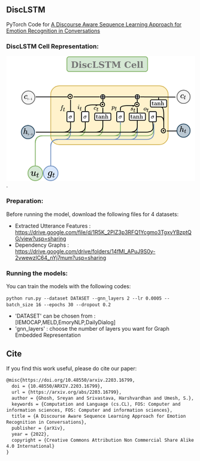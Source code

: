 ## DiscLSTM

PyTorch Code for [A Discourse Aware Sequence Learning Approach for Emotion Recognition in Conversations](https://arxiv.org/abs/2203.16799)

### DiscLSTM Cell Representation:

![DiscLSTM Cell Designed :](./DiscLSTMCell.png "This LSTM Cell Uses both the graph embeddings and text embeddings").

### Preparation:
Before running the model, download the following files for 4 datasets: 
- Extracted Utterance Features : https://drive.google.com/file/d/1R5K_2PlZ3p3RFQ1Ycgmo3TgxvYBzptQG/view?usp=sharing 
- Dependency Graphs : https://drive.google.com/drive/folders/14fMl_APuJ9S0y-2vwewzlC64_nYj7mum?usp=sharing

### Running the models:

You can train the models with the following codes:

`python run.py --dataset DATASET --gnn_layers 2 --lr 0.0005 --batch_size 16 --epochs 30 --dropout 0.2`

- 'DATASET' can be chosen from : [IEMOCAP,MELD,EmoryNLP,DailyDialog]
- 'gnn_layers' : choose the number of layers you want for Graph Embedded Representation

## Cite

If you find this work useful, please do cite our paper:  
```
@misc{https://doi.org/10.48550/arxiv.2203.16799,
  doi = {10.48550/ARXIV.2203.16799},
  url = {https://arxiv.org/abs/2203.16799},
  author = {Ghosh, Sreyan and Srivastava, Harshvardhan and Umesh, S.},
  keywords = {Computation and Language (cs.CL), FOS: Computer and information sciences, FOS: Computer and information sciences},
  title = {A Discourse Aware Sequence Learning Approach for Emotion Recognition in Conversations},
  publisher = {arXiv},
  year = {2022},
  copyright = {Creative Commons Attribution Non Commercial Share Alike 4.0 International}
}
```